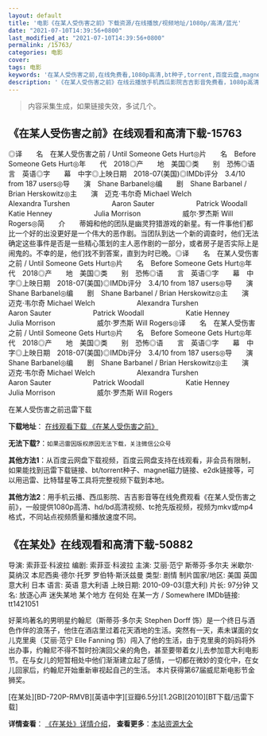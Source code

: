 ```yaml
---
layout: default
title: '电影《在某人受伤害之前》下载资源/在线播放/视频地址/1080p/高清/蓝光'
date: "2021-07-10T14:39:56+0800"
last_modified_at: "2021-07-10T14:39:56+0800"
permalink: /15763/
categories: 电影
cover:
tags: 电影
keywords: '在某人受伤害之前,在线免费看,1080p高清,bt种子,torrent,百度云盘,magnet,磁力链,迅雷下载资源'
description: '《在某人受伤害之前》在线云播放手机西瓜影院吉吉影音免费看，1080p高清bd/hd未删减完整版和tc抢先枪版，mkv/mp4格式，附带bt/torrent种子、magnet/磁力链、百度云盘、网盘资源迅雷下载链接'
---
```


>内容采集生成，如果链接失效，多试几个。


## 《在某人受伤害之前》在线观看和高清下载-15763

◎译　　名　在某人受伤害之前 / Until Someone Gets Hurt◎片　　名　Before Someone Gets Hurt◎年　　代　2018◎产　　地　美国◎类　　别　恐怖◎语　　言　英语◎字　　幕　中字◎上映日期　2018-07(美国)◎IMDb评分　3.4/10 from 187 users◎导　　演　Shane Barbanel◎编　　剧　Shane Barbanel / Brian Herskowitz◎主　　演　迈克·韦尔奇 Michael Welch　　　　　　Alexandra Turshen　　　　　　Aaron Sauter　　　　　　Patrick Woodall　　　　　　Katie Henney　　　　　　Julia Morrison　　　　　　威尔·罗杰斯 Will Rogers◎简　　介　　蒂姆和他的团队是幽灵狩猎游戏的新星。有一件事他们都比一个好的出没更好是一个伟大的恶作剧。当团队到达一个新的调查时，他们无法确定这些事件是否是一些精心策划的主人恶作剧的一部分，或者房子是否实际上是闹鬼的。不幸的是，他们找不到答案，直到为时已晚。◎译　　名　在某人受伤害之前 / Until Someone Gets Hurt◎片　　名　Before Someone Gets Hurt◎年　　代　2018◎产　　地　美国◎类　　别　恐怖◎语　　言　英语◎字　　幕　中字◎上映日期　2018-07(美国)◎IMDb评分　3.4/10 from 187 users◎导　　演　Shane Barbanel◎编　　剧　Shane Barbanel / Brian Herskowitz◎主　　演　迈克·韦尔奇 Michael Welch　　　　　　Alexandra Turshen　　　　　　Aaron Sauter　　　　　　Patrick Woodall　　　　　　Katie Henney　　　　　　Julia Morrison　　　　　　威尔·罗杰斯 Will Rogers◎译　　名　在某人受伤害之前 / Until Someone Gets Hurt◎片　　名　Before Someone Gets Hurt◎年　　代　2018◎产　　地　美国◎类　　别　恐怖◎语　　言　英语◎字　　幕　中字◎上映日期　2018-07(美国)◎IMDb评分　3.4/10 from 187 users◎导　　演　Shane Barbanel◎编　　剧　Shane Barbanel / Brian Herskowitz◎主　　演　迈克·韦尔奇 Michael Welch　　　　　　Alexandra Turshen　　　　　　Aaron Sauter　　　　　　Patrick Woodall　　　　　　Katie Henney　　　　　　Julia Morrison　　　　　　威尔·罗杰斯 Will Rogers


在某人受伤害之前迅雷下载

**下载地址**： [在线观看下载 《在某人受伤害之前》](https://www.993dy.com//vod-detail-id-33817.html) 


**无法下载?**：`如果迅雷因版权原因无法下载，关注微信公众号 `

**其他方法1**：从百度云网盘下载视频，百度云网盘支持在线观看，非会员有限制，如果能找到迅雷下载链接、bt/torrent种子、magnet磁力链接、e2dk链接等，可以用迅雷、比特彗星等工具将完整视频下载到本地。

**其他方法2**：用手机云播、西瓜影院、吉吉影音等在线免费观看《在某人受伤害之前》，一般提供1080p高清、hd/bd高清视频、tc抢先版视频，视频为mkv或mp4格式，不同站点视频质量和播放速度不同。


## 《在某处》在线观看和高清下载-50882

导演: 索菲亚·科波拉 编剧: 索菲亚·科波拉 主演: 艾丽·范宁 斯蒂芬·多尔夫 米歇尔·莫纳汉 本尼西奥·德尔·托罗 罗伯特·斯沃兹曼 类型: 剧情 制片国家/地区: 美国 英国 意大利 日本 语言: 英语 意大利语 上映日期: 2010-09-03(意大利) 片长: 97分钟 又名: 放逐心声 迷失某地 某个地方 在何处 在某一方 / Somewhere IMDb链接: tt1421051

好莱坞著名的男明星约翰尼（斯蒂芬·多尔夫 Stephen Dorff 饰）是一个终日与酒色作伴的浪荡子，他住在酒店里过着花天酒地的生活。突然有一天，素未谋面的女儿克里奥（艾丽·范宁 Elle Fanning 饰）闯入了他的生活，由于克里奥的妈妈将外出办事，约翰尼不得不暂时扮演回父亲的角色，甚至要带着女儿去参加意大利电影节。在与女儿的短暂相处中他们渐渐建立起了感情，一切都在微妙的变化中，在女儿回家后，约翰尼开始重新审视起自己的生活。 本片获得第67届威尼斯电影节金狮奖。


[在某处][BD-720P-RMVB][英语中字][豆瓣6.5分][1.2GB][2010][BT下载/迅雷下载]

**详情查看**： [《在某处》详情介绍](/movie/50882/)， **查看更多**：[本站资源大全](/movie/t/all/)

